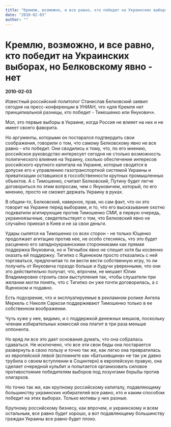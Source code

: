 ```yaml
---
title: "Кремлю, возможно, и все равно, кто победит на Украинских выборах, но Белковскому явно - нет"
date: "2010-02-03"
author: ""
---
```


# Кремлю, возможно, и все равно, кто победит на Украинских выборах, но Белковскому явно - нет

**2010-02-03** 

Известный российский политолог Станислав Белковский заявил сегодня на пресс-конференции в УНИАН, что «для Кремля нет принципиальной разницы, кто победит - Тимошенко или Янукович».

Мол, это первые выборы в Украине, когда Россия не влияет на них и не имеет своего фаворита.

Но аргументы, которыми он постарался подтвердить свои соображения, говорили о том, что самому Белковскому явно не все равно - кто победит. Они сводились к тому, что, по его мнению, российское руководство интересует сегодня не столько возможность политического влияния на Украину, сколько обеспечение интересов российского крупного капитала на Украине, которые сводятся в допуске его к управлению газотранспортной системой Украины и приватизации оставшихся в госсобственности крупных промышленных объектов. А с Тимошенко, считает Белковский, Путину будет легче договориться по этим вопросам, чем с Януковичем, который, по его мнению, просто не сможет держать Украину в руках.

В общем-то, Белковский, наверное, прав, но сам факт, что он это говорит на Украине перед выборами, и то, что его высказывание охотно подхватили агитирующие против Тимошенко СМИ, в первую очередь, украиноязычные, свидетельствует о том, что Белковский явно не случайно приехал в Киев и не за свои деньги.

Удары сыпятся на Тимошенко со всех сторон - не только Ющенко продолжает агитацию против нее, не особо стесняясь, что это будет расценено его западноукраинскими сторонниками как прямая поддержка Януковича, но и Тягныбок явно не спешит хотя бы косвенно оказать ей поддержку. Тигипко с Яценюком просто отказались с ней торговаться, предпочитая то ли вести вести собственную игру, то ли получить от Януковича гораздо больше и будучи уверенными, что они это действительно получат, что, впрочем, не мешает Юлии Владимировне строить свои выступления так, чтобы слушатели при желании могли понять, что с Тигипко он уже почти договорилась, а с Яценюком и подавно.

Есть подозрение, что и эксплуатируемые в рекламном ролике Ангела Меркель с Николя Саркози поддерживают Тимошенко только в ее собственном воображении.

Чуть хуже у нее, видимо, и с поддержкой денежных мешков, поскольку членам избирательных комиссий она  платит в три раза меньше оппонента.

Но вряд ли все это дает основания думать, что она собралась сдаваться. Не исключено, что все эти свои беды она постарается развернуть в свою пользу и точно так же, как легко она превратилась из европейской левой (вспомните как «Батькивщина» не так уж давно трубила о своем вступлении в Социнтерн) в европейскую правую, она сделает очередной кульбит и попытается организовать силовое противостояние победителям выборов под лозунгами борьбы против олигархов.

Но точно так же, как крупному российскому капиталу, подавляющему большинству украинских избирателей все равно, кто и каким способом победит на этих выборах. Только мотивы у них разные.

Крупному российскому бизнесу, как впрочем, и украинскому и всем остальным, все равно будет хорошо, а вот подавляющему большинству граждан Украины все равно будет плохо.